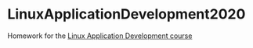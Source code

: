# LinuxApplicationDevelopment2020
Homework for the [Linux Application Development course](http://uneex.ru/LecturesCMC/LinuxApplicationDevelopment2020)
